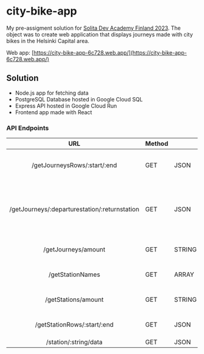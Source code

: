 # city-bike-app

My pre-assigment solution for [Solita Dev Academy Finland 2023](https://github.com/solita/dev-academy-2023-exercise).
The object was to create web application that displays journeys made with city bikes in the Helsinki Capital area.

Web app: [https://city-bike-app-6c728.web.app/](https://city-bike-app-6c728.web.app/)

## Solution

* Node.js app for fetching data
* PostgreSQL Database hosted in Google Cloud SQL
* Express API hosted in Google Cloud Run
* Frontend app made with React

### API Endpoints

|                      URL                      	| Method 	|        	| Description                                                                                                                   	|
|:---------------------------------------------:	|--------	|--------	|-------------------------------------------------------------------------------------------------------------------------------	|
| /getJourneysRows/:start/:end                  	| GET    	| JSON   	| database journeys (rows) at range {start} to {end}                                                                            	|
| /getJourneys/:departurestation/:returnstation 	| GET    	| JSON   	| journeys where departure station contains string in {departurestation} and return station contains string in {returnstation}  	|
| /getJourneys/amount                           	| GET    	| STRING 	| number of journeys in database                                                                                                	|
| /getStationNames                              	| GET    	| ARRAY  	| array of station names in database                                                                                            	|
| /getStations/amount                           	| GET    	| STRING 	| number of stations in database                                                                                                	|
| /getStationRows/:start/:end                   	| GET    	| JSON   	| names of stations at range {start} to {end}                                                                                   	|
| /station/:string/data                         	| GET    	| JSON   	| station data                                                                                                                  	|
